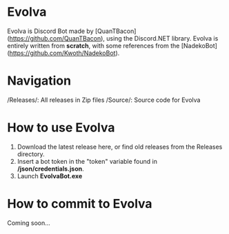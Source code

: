 # Evolva

Evolva is Discord Bot made by [QuanTBacon] (https://github.com/QuanTBacon), using the Discord.NET library.
Evolva is entirely written from **scratch**, with some references from the [NadekoBot] (https://github.com/Kwoth/NadekoBot).

# Navigation
/Releases/: All releases in Zip files
/Source/: Source code for Evolva

# How to use Evolva
1. Download the latest release here, or find old releases from the Releases directory.
2. Insert a bot token in the "token" variable found in **/json/credentials.json**.
3. Launch **EvolvaBot.exe**

# How to commit to Evolva
Coming soon...